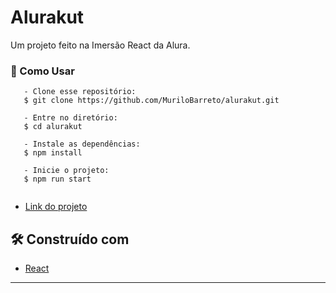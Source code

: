 # Alurakut

Um projeto feito na Imersão React da Alura.

### 🤔 Como Usar

```
   - Clone esse repositório:
   $ git clone https://github.com/MuriloBarreto/alurakut.git

   - Entre no diretório:
   $ cd alurakut

   - Instale as dependências:
   $ npm install

   - Inicie o projeto: 
   $ npm run start
   
  ```

  * [Link do projeto](https://alurakut-murilobarreto.vercel.app/)

## 🛠️ Construído com

* [React](https://pt-br.reactjs.org/docs/getting-started.html)

---
